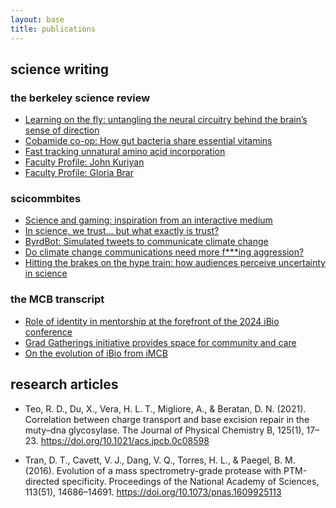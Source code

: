 ```yaml
---
layout: base
title: publications
---
```

## science writing  

### the berkeley science review

- [Learning on the fly: untangling the neural circuitry behind the brain’s sense of direction](https://www.berkeleysciencereview.com/article/2024/08/12/learning-on-the-fly)
- [Cobamide co-op: How gut bacteria share essential vitamins](https://www.berkeleysciencereview.com/article/2021/05/28/cobamide-co-op)
- [Fast tracking unnatural amino acid incorporation](https://www.berkeleysciencereview.com/article/2021/11/30/fast-tracking-unnatural-amino-acid-incorporation)
- [Faculty Profile: John Kuriyan](https://www.berkeleysciencereview.com/article/2022/12/04/faculty-profile-john-kuriyan)
- [Faculty Profile: Gloria Brar](https://www.berkeleysciencereview.com/article/2022/05/03/faculty-profile-gloria-brar)

### scicommbites  

- [Science and gaming: inspiration from an interactive medium](https://scicommbites.org/science-and-gaming-inspiration-from-an-interactive-medium/)
- [In science, we trust… but what exactly is trust?](https://scicommbites.org/in-science-we-trust-but-what-exactly-is-trust/)
- [ByrdBot: Simulated tweets to communicate climate change](https://scicommbites.org/byrdbot-simulated-tweets-to-communicate-climate-change/)
- [Do climate change communications need more f***ing aggression?](https://scicommbites.org/do-climate-change-communications-need-more-fing-aggression/)
- [Hitting the brakes on the hype train: how audiences perceive uncertainty in science](https://scicommbites.org/hitting-the-brakes-on-the-hype-train-how-audiences-perceive-uncertainty-in-science/)

### the MCB transcript

- [Role of identity in mentorship at the forefront of the 2024 iBio conference](https://mcb.berkeley.edu/news-and-events/transcript/fall-2024-2024-ibio-conference)
- [Grad Gatherings initiative provides space for community and care](https://mcb.berkeley.edu/news-and-events/transcript/spring-2024-graduate-gatherings)
- [On the evolution of iBio from iMCB](https://mcb.berkeley.edu/news-and-events/transcript/fall-2023-evolution-ibio-imcb)

## research articles

- Teo, R. D., Du, X., Vera, H. L. T., Migliore, A., & Beratan, D. N. (2021). Correlation between charge transport and base excision repair in the muty–dna glycosylase. The Journal of Physical Chemistry B, 125(1), 17–23. <https://doi.org/10.1021/acs.jpcb.0c08598>

- Tran, D. T., Cavett, V. J., Dang, V. Q., Torres, H. L., & Paegel, B. M. (2016). Evolution of a mass spectrometry-grade protease with PTM-directed specificity. Proceedings of the National Academy of Sciences, 113(51), 14686–14691. <https://doi.org/10.1073/pnas.1609925113>
